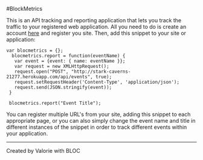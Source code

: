 #BlockMetrics

This is an API tracking and reporting application that lets you track the traffic to your registered web application. All you need to do is create an account [here](http://stark-caverns-21277.herokuapp.com/api/events) and register you site. Then, add this snippet to your site or application:

````
var blocmetrics = {};
  blocmetrics.report = function(eventName) {
   var event = {event: { name: eventName }};
   var request = new XMLHttpRequest();
   request.open("POST", "http://stark-caverns-21277.herokuapp.com/api/events", true);
   request.setRequestHeader('Content-Type', 'application/json');
   request.send(JSON.stringify(event));
 }

 blocmetrics.report("Event Title");
````

You can register multiple URL's from your site, adding this snippet to each appropriate page, or you can also simply change the event name and title in different instances of the snippet in order to track different events within your application.

----
Created by Valorie with BLOC
